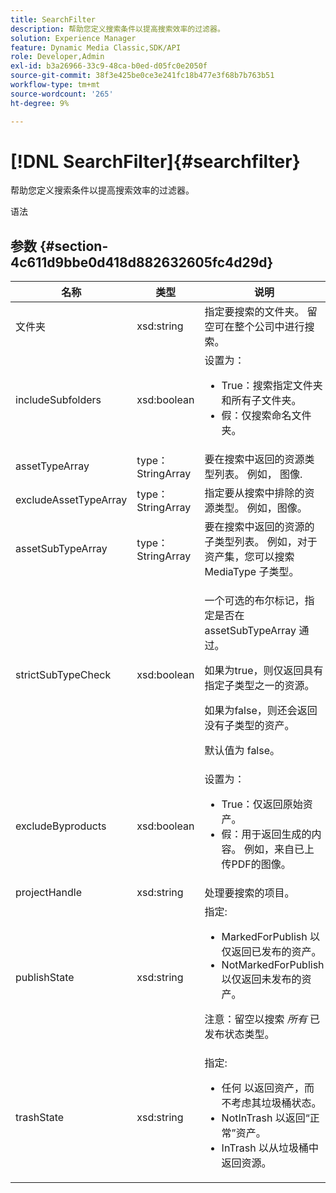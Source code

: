 ```yaml
---
title: SearchFilter
description: 帮助您定义搜索条件以提高搜索效率的过滤器。
solution: Experience Manager
feature: Dynamic Media Classic,SDK/API
role: Developer,Admin
exl-id: b3a26966-33c9-48ca-b0ed-d05fc0e2050f
source-git-commit: 38f3e425be0ce3e241fc18b477e3f68b7b763b51
workflow-type: tm+mt
source-wordcount: '265'
ht-degree: 9%

---
```


# [!DNL SearchFilter]{#searchfilter}

帮助您定义搜索条件以提高搜索效率的过滤器。

语法

## 参数 {#section-4c611d9bbe0d418d882632605fc4d29d}

<table id="table_57CEE262A33A4E898C6AFB30C93FD874"> 
 <thead> 
  <tr> 
   <th colname="col1" class="entry"> 名称 </th> 
   <th colname="col2" class="entry"> 类型 </th> 
   <th colname="col3" class="entry"> 说明 </th> 
  </tr> 
 </thead>
 <tbody> 
  <tr> 
   <td colname="col1"> <span class="codeph"> <span class="varname"> 文件夹</span> </span> </td> 
   <td colname="col2"> <span class="codeph"> xsd:string</span> </td> 
   <td colname="col3"> 指定要搜索的文件夹。 留空可在整个公司中进行搜索。 </td> 
  </tr> 
  <tr> 
   <td colname="col1"> <span class="codeph"> <span class="varname"> includeSubfolders</span> </span> </td> 
   <td colname="col2"> <span class="codeph"> xsd:boolean</span> </td> 
   <td colname="col3">设置为： 
    <ul id="ul_BD8686943BD14D05A21C00192D4D70D3"> 
     <li id="li_B6A6DE5AAEFF4A80A8413B4785A88222"><span class="codeph"> True</span>：搜索指定文件夹和所有子文件夹。 </li> 
     <li id="li_10A581F98B4847ED8EBE4AECC3AD70A8"><span class="codeph"> 假</span>：仅搜索命名文件夹。 </li> 
    </ul> </td> 
  </tr> 
  <tr> 
   <td colname="col1"> <span class="codeph"> <span class="varname"> assetTypeArray</span> </span> </td> 
   <td colname="col2"> <span class="codeph"> type：StringArray</span> </td> 
   <td colname="col3">要在搜索中返回的资源类型列表。 例如， <span class="codeph"> 图像</span>. </td> 
  </tr> 
  <tr> 
   <td colname="col1"> <span class="codeph"> <span class="varname"> excludeAssetTypeArray</span> </span> </td> 
   <td colname="col2"> <span class="codeph"> type：StringArray</span> </td> 
   <td colname="col3"> 指定要从搜索中排除的资源类型。 例如，图像。 </td> 
  </tr> 
  <tr> 
   <td colname="col1"> <span class="codeph"> <span class="varname"> assetSubTypeArray</span> </span> </td> 
   <td colname="col2"> <span class="codeph"> type：StringArray</span> </td> 
   <td colname="col3">要在搜索中返回的资源的子类型列表。 例如，对于 <span class="codeph"> 资产集</span>，您可以搜索 <span class="codeph"> MediaType</span> 子类型。 </td> 
  </tr> 
  <tr> 
   <td colname="col1"><span class="codeph"><span class="varname"> strictSubTypeCheck</span></span> </td> 
   <td colname="col2"><span class="codeph"> xsd:boolean</span> </td> 
   <td colname="col3"> <p>一个可选的布尔标记，指定是否在 <span class="codeph"> assetSubTypeArray</span> 通过。 </p> <p>如果为true，则仅返回具有指定子类型之一的资源。 </p> <p>如果为false，则还会返回没有子类型的资产。 </p> <p>默认值为 false。 </p> </td> 
  </tr> 
  <tr> 
   <td colname="col1"> <span class="codeph"> <span class="varname"> excludeByproducts</span> </span> </td> 
   <td colname="col2"> <span class="codeph"> xsd:boolean</span> </td> 
   <td colname="col3">设置为： 
    <ul id="ul_8C164A5D9F0F43968C86A67FA6884F35"> 
     <li id="li_D8009688FF2C439D98D6C1052C1A6CBE"><span class="codeph"> True</span>：仅返回原始资产。 </li> 
     <li id="li_4970226BF0FF42388CAE4415FB63AF16"><span class="codeph"> 假</span>：用于返回生成的内容。 例如，来自已上传PDF的图像。 </li> 
    </ul> </td> 
  </tr> 
  <tr> 
   <td colname="col1"> <span class="codeph"> <span class="varname"> projectHandle</span> </span> </td> 
   <td colname="col2"> <span class="codeph"> xsd:string</span> </td> 
   <td colname="col3"> 处理要搜索的项目。 </td> 
  </tr> 
  <tr> 
   <td colname="col1"> <span class="codeph"> <span class="varname"> publishState</span> </span> </td> 
   <td colname="col2"> <span class="codeph"> xsd:string</span> </td> 
   <td colname="col3">指定: 
    <ul id="ul_96FFEE28F7624C1FB0356776B4C7CD53"> 
     <li id="li_DCB07288E5F44E05A4D83D3F34B0E08E"><span class="codeph"> MarkedForPublish</span> 以仅返回已发布的资产。 </li> 
     <li id="li_9A9A852248DB490DB958AE986DF02672"><span class="codeph"> NotMarkedForPublish</span> 以仅返回未发布的资产。 </li> 
    </ul> <p>注意：留空以搜索 <i>所有</i> 已发布状态类型。 </p> </td> 
  </tr> 
  <tr> 
   <td colname="col1"> <span class="codeph"> <span class="varname"> trashState</span> </span> </td> 
   <td colname="col2"> <span class="codeph"> xsd:string</span> </td> 
   <td colname="col3">指定: 
    <ul id="ul_D31B903FA8DA4CFFABAFABA3D8DA91EC"> 
     <li id="li_E4386C8260E64F0BAFE5BA57FF788E48"><span class="codeph"> 任何</span> 以返回资产，而不考虑其垃圾桶状态。 </li> 
     <li id="li_0B8933FE18C643828075EC8CE8C0223C"><span class="codeph"> NotInTrash</span> 以返回“正常”资产。 </li> 
     <li id="li_A1F46A0762FA4D4BA9F7247338238DC6"><span class="codeph"> InTrash</span> 以从垃圾桶中返回资源。 </li> 
    </ul> </td> 
  </tr> 
 </tbody> 
</table>
